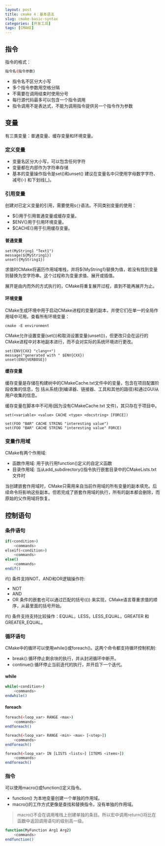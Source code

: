 ```yaml
---
layout: post
title: cmake 4：基本语法
slug: cmake-basic-syntax
categories: [开发工具]
tags: [CMAKE]
---
```


## 指令
指令的格式：
```bash
指令名(指令参数)
```
+ 指令名不区分大小写
+ 多个指令参数用空格分隔
+ 不需要在调用结束时使用分号
+ 每行源代码最多可以包含一个指令调用
+ 指令调用不是表达式，不能为调用指令提供另一个指令作为参数


## 变量
有三类变量：普通变量、缓存变量和环境变量。
### 定义变量
+ 变量名区分大小写，可以包含任何字符
+ 变量都在内部作为字符串存储
+ 基本的变量操作指令是set()和unset()
建议在变量名中只使用字母数字字符、减号(-) 和下划线(_)。

### 引用变量
创建对已定义变量的引用，需要使用`${}`语法。不同类别变量的使用：
+ ${}用于引用普通变量或缓存变量。
+ $ENV{}用于引用环境变量。
+ $CACHE{}用于引用缓存变量。

#### 普通变量
```
set(MyString1 "Text1")
message(${MyString1})
unset({MyString1})
```
求值时CMake将遍历作用域堆栈，并将${MyString1}替换为值，若没有找到变量则替换为空字符串。这个过程称为变量求值、展开或插值。

展开是由内而外的方式执行的，CMake将重复展开过程，直到不能再展开为止。

#### 环境变量
CMake生成环境中用于启动CMake进程的变量的副本，并使它们在单一的全局作用域中可用。查看所有环境变量：
```
cmake -E environment
```
CMake允许设置变量(set())和取消设置变量(unset())，但更改只会在运行的CMake进程中对本地副本进行，而不会对实际的系统环境进行更改。
```
set(ENV{CXX} "clang++")
message("generated with " $ENV{CXX})
unset(ENV{VERBOSE})
```
#### 缓存变量
缓存变量是存储在构建树中的CMakeCache.txt文件中的变量，包含在项目配置阶段收集的信息，包
括从系统(到编译器、链接器、工具和其他的路径)和通过GUI从用户收集的信息。

缓存变量在脚本中不可用(因为没有CMakeCache.txt 文件)，其只存在于项目中。
```
set(<variable> <value> CACHE <type> <docstring> [FORCE])

set(FOO "BAR" CACHE STRING "interesting value")
set(FOO "BAR" CACHE STRING "interesting value" FORCE)
```

### 变量作用域
CMake有两个作用域:
+ 函数作用域: 用于执行用function()定义的自定义函数
+ 目录作用域: 当从add_subdirectory()指令执行嵌套目录中的CMakeLists.txt文件时

当创建嵌套作用域时，CMake只需用来自当前作用域的所有变量的副本填充。后续命令将影响这些副本。但若完成了嵌套作用域的执行，所有的副本都会删除，而原始的父作用域将恢复。

## 控制语句

### 条件语句
```bash
if(<condition>)
    <commands>
elseif(<condition>)
    <commands>
else()
    <commands>
endif()
```
if() 条件支持NOT、AND和OR逻辑操作符:
+ NOT <condition>
+ <condition> AND <condition>
+ <condition> OR <condition>
条件的嵌套也可以通过匹配的括号(()) 来实现，CMake语言尊重求值的顺序，从最里面的括号开始。

if() 条件支持支持比较操作：EQUAL，LESS，LESS_EQUAL，GREATER 和GREATER_EQUAL。

### 循环语句
CMake中的循环可以使用while()或foreach()。这两个命令都支持循环控制机制:
+ break():循环停止剩余块的执行，并从封闭循环中断开。
+ continue():循环停止当前迭代的执行，并开启下一个迭代。

#### while
```bash
while(<condition>)
    <commands>
endwhile()
```

#### foreach
```bash
foreach(<loop_var> RANGE <max>)
    <commands>
endforeach()

foreach(<loop_var> RANGE <min> <max> [<step>])
    <commands>
endforeach()

foreach(<loop_var> IN [LISTS <lists>] [ITEMS <items>])
    <commands>
endforeach()
```

### 指令
可以使用macro()或function()定义指令。
+ function() 为本地变量创建一个单独的作用域。
+ macro()的工作方式更像是查找和替换指令，没有单独的作用域。

> macro()不会在调用堆栈上创建单独的条目。所以宏中调用return()将比在函数中返回调用语句的级别高一级。

```bash
function(MyFunction Arg1 Arg2)
    <commands>
endfunction()
```

